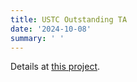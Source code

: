 ```yaml
---
title: USTC Outstanding TA
date: '2024-10-08'
summary: ' '
---
```


Details at [this project](../../project/ustc_cg_24).